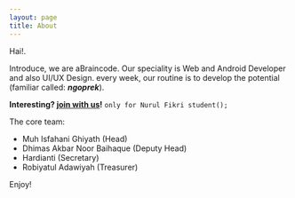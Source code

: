 ```yaml
---
layout: page
title: About
---
```


Hai!.

Introduce, we are aBraincode. Our speciality is Web and Android Developer and also UI/UX Design. every week, our routine is to develop the potential (familiar called: ___ngoprek___).

**Interesting?  <a href="#">join with us</a>!**
`only for Nurul Fikri student();`

The core team:

- Muh Isfahani Ghiyath (Head)
- Dhimas Akbar Noor Baihaque (Deputy Head)
- Hardianti (Secretary)
- Robiyatul Adawiyah (Treasurer)


Enjoy!
